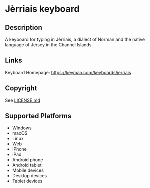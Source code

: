 Jèrriais keyboard
==============

Description
-----------
A keyboard for typing in Jèrriais, a dialect of Norman and the native language of Jersey in the Channel Islands.

Links
-----
Keyboard Homepage: https://keyman.com/keyboards/jerriais

Copyright
---------
See [LICENSE.md](LICENSE.md)

Supported Platforms
-------------------
 * Windows
 * macOS
 * Linux
 * Web
 * iPhone
 * iPad
 * Android phone
 * Android tablet
 * Mobile devices
 * Desktop devices
 * Tablet devices

